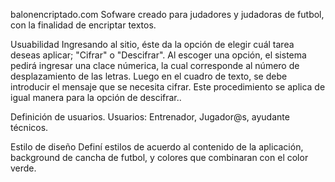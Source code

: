  balonencriptado.com 
 Sofware creado para judadores y judadoras de futbol,  con la finalidad de encriptar textos.

 Usuabilidad
 Ingresando al sitio, éste da la opción de elegir cuál tarea deseas aplicar; "Cifrar" o "Descifrar". 
Al escoger una opción, el sistema pedirá ingresar una clace númerica, la cual corresponde al número de desplazamiento de las letras. 
Luego en el cuadro de texto, se debe introducir el mensaje que se necesita cifrar. 
Este procedimiento se aplica de igual manera para la opción de descifrar..

Definición de usuarios.
Usuarios: Entrenador, Jugador@s, ayudante técnicos.

Estilo de diseño
Definí estilos de acuerdo al contenido de la aplicación, background de cancha de futbol, y colores que combinaran con el color verde.
 
